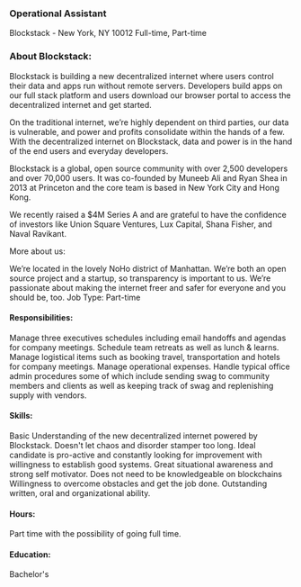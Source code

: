 ### Operational Assistant 
Blockstack - New York, NY 10012 
Full-time, Part-time


### About Blockstack:

Blockstack is building a new decentralized internet where users control their data and apps run without remote servers. Developers build apps on our full stack platform and users download our browser portal to access the decentralized internet and get started.

On the traditional internet, we’re highly dependent on third parties, our data is vulnerable, and power and profits consolidate within the hands of a few. With the decentralized internet on Blockstack, data and power is in the hand of the end users and everyday developers.

Blockstack is a global, open source community with over 2,500 developers and over 70,000 users. It was co-founded by Muneeb Ali and Ryan Shea in 2013 at Princeton and the core team is based in New York City and Hong Kong.

We recently raised a $4M Series A and are grateful to have the confidence of investors like Union Square Ventures, Lux Capital, Shana Fisher, and Naval Ravikant.

More about us:

We’re located in the lovely NoHo district of Manhattan.
We’re both an open source project and a startup, so transparency is important to us.
We’re passionate about making the internet freer and safer for everyone and you should be, too.
Job Type: Part-time

#### Responsibilities:

Manage three executives schedules including email handoffs and agendas for company meetings.
Schedule team retreats as well as lunch & learns.
Manage logistical items such as booking travel, transportation and hotels for company meetings.
Manage operational expenses.
Handle typical office admin procedures some of which include sending swag to community members and clients as well as keeping track of swag and replenishing supply with vendors.

#### Skills:

Basic Understanding of the new decentralized internet powered by Blockstack.
Doesn't let chaos and disorder stamper too long. Ideal candidate is pro-active and constantly looking for improvement with willingness to establish good systems.
Great situational awareness and strong self motivator.
Does not need to be knowledgeable on blockchains
Willingness to overcome obstacles and get the job done.
Outstanding written, oral and organizational ability.

#### Hours:

Part time with the possibility of going full time.

#### Education:

Bachelor's
